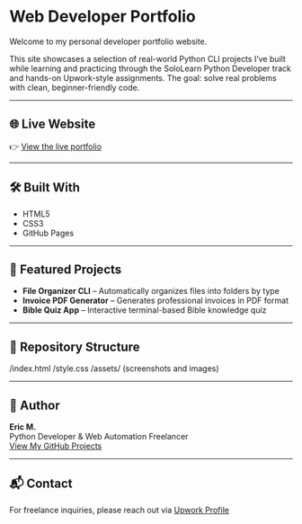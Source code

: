 # Web Developer Portfolio

Welcome to my personal developer portfolio website.

This site showcases a selection of real-world Python CLI projects I’ve built while learning and practicing through the SoloLearn Python Developer track and hands-on Upwork-style assignments. The goal: solve real problems with clean, beginner-friendly code.

---

## 🌐 Live Website
👉 [View the live portfolio](https://Ek-Coder-Tech.github.io/portfolio-site/)

---

## 🛠️ Built With
- HTML5
- CSS3
- GitHub Pages

---

## 📌 Featured Projects
- **File Organizer CLI** – Automatically organizes files into folders by type
- **Invoice PDF Generator** – Generates professional invoices in PDF format
- **Bible Quiz App** – Interactive terminal-based Bible knowledge quiz

---

## 📁 Repository Structure

/index.html
/style.css
/assets/ (screenshots and images)

---

## 👤 Author

**Eric M.**  
Python Developer & Web Automation Freelancer  
[View My GitHub Projects](https://github.com/Ek-Coder-Tech)

---

## 📬 Contact

For freelance inquiries, please reach out via [Upwork Profile](https://www.upwork.com/freelancers/~012558bab6232e8e65)